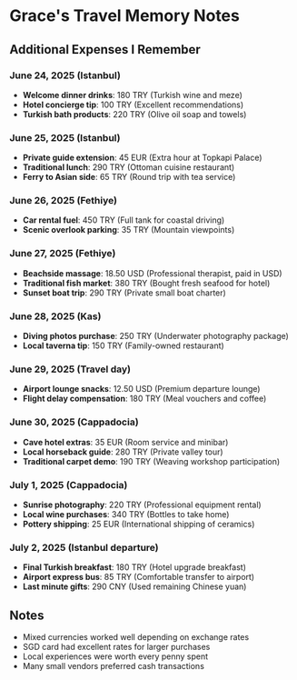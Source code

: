 # Grace's Travel Memory Notes

## Additional Expenses I Remember

### June 24, 2025 (Istanbul)

- **Welcome dinner drinks**: 180 TRY (Turkish wine and meze)
- **Hotel concierge tip**: 100 TRY (Excellent recommendations)
- **Turkish bath products**: 220 TRY (Olive oil soap and towels)

### June 25, 2025 (Istanbul)

- **Private guide extension**: 45 EUR (Extra hour at Topkapi Palace)
- **Traditional lunch**: 290 TRY (Ottoman cuisine restaurant)
- **Ferry to Asian side**: 65 TRY (Round trip with tea service)

### June 26, 2025 (Fethiye)

- **Car rental fuel**: 450 TRY (Full tank for coastal driving)
- **Scenic overlook parking**: 35 TRY (Mountain viewpoints)

### June 27, 2025 (Fethiye)

- **Beachside massage**: 18.50 USD (Professional therapist, paid in USD)
- **Traditional fish market**: 380 TRY (Bought fresh seafood for hotel)
- **Sunset boat trip**: 290 TRY (Private small boat charter)

### June 28, 2025 (Kas)

- **Diving photos purchase**: 250 TRY (Underwater photography package)
- **Local taverna tip**: 150 TRY (Family-owned restaurant)

### June 29, 2025 (Travel day)

- **Airport lounge snacks**: 12.50 USD (Premium departure lounge)
- **Flight delay compensation**: 180 TRY (Meal vouchers and coffee)

### June 30, 2025 (Cappadocia)

- **Cave hotel extras**: 35 EUR (Room service and minibar)
- **Local horseback guide**: 280 TRY (Private valley tour)
- **Traditional carpet demo**: 190 TRY (Weaving workshop participation)

### July 1, 2025 (Cappadocia)

- **Sunrise photography**: 220 TRY (Professional equipment rental)
- **Local wine purchases**: 340 TRY (Bottles to take home)
- **Pottery shipping**: 25 EUR (International shipping of ceramics)

### July 2, 2025 (Istanbul departure)

- **Final Turkish breakfast**: 180 TRY (Hotel upgrade breakfast)
- **Airport express bus**: 85 TRY (Comfortable transfer to airport)
- **Last minute gifts**: 290 CNY (Used remaining Chinese yuan)

## Notes

- Mixed currencies worked well depending on exchange rates
- SGD card had excellent rates for larger purchases
- Local experiences were worth every penny spent
- Many small vendors preferred cash transactions